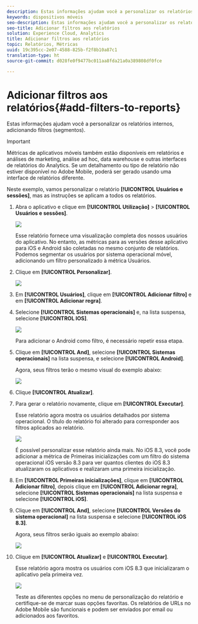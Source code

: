 ```yaml
---
description: Estas informações ajudam você a personalizar os relatórios internos, adicionando filtros (segmentos).
keywords: dispositivos móveis
seo-description: Estas informações ajudam você a personalizar os relatórios internos, adicionando filtros (segmentos).
seo-title: Adicionar filtros aos relatórios
solution: Experience Cloud, Analytics
title: Adicionar filtros aos relatórios
topic: Relatórios, Métricas
uuid: 19c395cc-2e07-4588-825b-f2f8b10a87c1
translation-type: ht
source-git-commit: d028fe0f9477bc011aa8fda21a0a389808df0fce

---
```



# Adicionar filtros aos relatórios{#add-filters-to-reports}

Estas informações ajudam você a personalizar os relatórios internos, adicionando filtros (segmentos).

>[!IMPORTANT]
>
>Métricas de aplicativos móveis também estão disponíveis em relatórios e análises de marketing, análise ad hoc, data warehouse e outras interfaces de relatórios do Analytics. Se um detalhamento ou tipo de relatório não estiver disponível no Adobe Mobile, poderá ser gerado usando uma interface de relatórios diferente.

Neste exemplo, vamos personalizar o relatório **[!UICONTROL Usuários e sessões]**, mas as instruções se aplicam a todos os relatórios.

1. Abra o aplicativo e clique em **[!UICONTROL Utilização]** &gt; **[!UICONTROL Usuários e sessões]**.

   ![](assets/customize1.png)

   Esse relatório fornece uma visualização completa dos nossos usuários do aplicativo. No entanto, as métricas para as versões desse aplicativo para iOS e Android são coletadas no mesmo conjunto de relatórios. Podemos segmentar os usuários por sistema operacional móvel, adicionando um filtro personalizado à métrica Usuários.

1. Clique em **[!UICONTROL Personalizar]**.

   ![](assets/customize2.png)

1. Em **[!UICONTROL Usuários]**, clique em **[!UICONTROL Adicionar filtro]** e em **[!UICONTROL Adicionar regra]**.

1. Selecione **[!UICONTROL Sistemas operacionais]** e, na lista suspensa, selecione **[!UICONTROL IOS]**.

   ![](assets/customize3.png)

   Para adicionar o Android como filtro, é necessário repetir essa etapa.

1. Clique em **[!UICONTROL And]**, selecione **[!UICONTROL Sistemas operacionais]** na lista suspensa, e selecione **[!UICONTROL Android]**.

   Agora, seus filtros terão o mesmo visual do exemplo abaixo:

   ![](assets/customize4.png)

1. Clique **[!UICONTROL Atualizar]**.
1. Para gerar o relatório novamente, clique em **[!UICONTROL Executar]**.

   Esse relatório agora mostra os usuários detalhados por sistema operacional. O título do relatório foi alterado para corresponder aos filtros aplicados ao relatório.

   ![](assets/customize5.png)

   É possível personalizar esse relatório ainda mais. No iOS 8.3, você pode adicionar a métrica de Primeiras inicializações com um filtro do sistema operacional iOS versão 8.3 para ver quantos clientes do iOS 8.3 atualizaram os aplicativos e realizaram uma primeira inicialização.
1. Em **[!UICONTROL Primeiras inicializações]**, clique em **[!UICONTROL Adicionar filtro]**, depois clique em **[!UICONTROL Adicionar regra]**, selecione **[!UICONTROL Sistemas operacionais]** na lista suspensa e selecione **[!UICONTROL iOS]**.
1. Clique em **[!UICONTROL And]**, selecione **[!UICONTROL Versões do sistema operacional]** na lista suspensa e selecione **[!UICONTROL iOS 8.3]**.

   Agora, seus filtros serão iguais ao exemplo abaixo:

   ![](assets/customize6.png)

1. Clique em **[!UICONTROL Atualizar]** e **[!UICONTROL Executar]**.

   Esse relatório agora mostra os usuários com iOS 8.3 que inicializaram o aplicativo pela primeira vez.

   ![](assets/customize7.png)

   Teste as diferentes opções no menu de personalização do relatório e certifique-se de marcar suas opções favoritas. Os relatórios de URLs no Adobe Mobile são funcionais e podem ser enviados por email ou adicionados aos favoritos.
